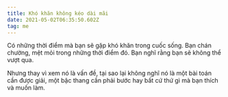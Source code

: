 ```yaml
---
title: Khó khăn không kéo dài mãi
date: 2021-05-02T06:35:50.602Z
tag: me
---
```

Có những thời điểm mà bạn sẽ gặp khó khăn trong cuốc sống. Bạn chán chường, mệt mỏi trong những thời điểm đó. Bạn nghĩ rằng bạn sẽ không thể vượt qua.

Nhưng thay vì xem nó là vấn đề, tại sao lại không nghĩ nó là một bài toán cần được giải, một bậc thang cần phải bước hay bất cứ thứ gì mà bạn thích và muốn làm.